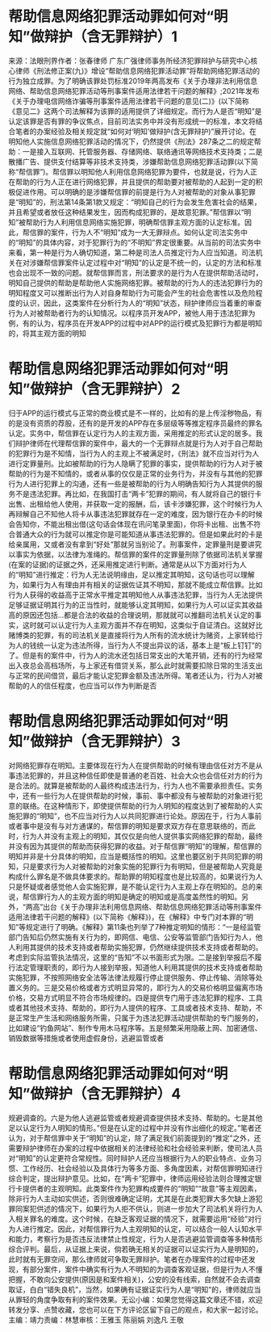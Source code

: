 # 帮助信息网络犯罪活动罪如何对“明知”做辩护（含无罪辩护）1

来源：法眼刑界作者：张春律师 广东广强律师事务所经济犯罪辩护与研究中心核心律师《刑法修正案(九)》增设“帮助信息网络犯罪活动罪”将帮助网络犯罪活动的行为独立成罪。为了明确该罪处罚标准2019年两高发布《关于办理非法利用信息网络、帮助信息网络犯罪活动等刑事案件适用法律若干问题的解释》;2021年发布《关于办理电信网络诈骗等刑事案件适用法律若干问题的意见(二)》(以下简称《意见二》这两个司法解释为该罪的适用提供了详细规定。而行为人是否“明知”是认定该罪是否有罪的争议焦点，目前司法实务中并没有形成统一的标准，本文将结合笔者的办案经验及相关规定就“如何对‘明知’做辩护(含无罪辩护)”展开讨论。在明知他人实施信息网络犯罪活动的情况下，仍然提供《刑法》287条之二的规定帮助：一是接入互联网、托管服务器、存储网络、联络通讯等网络技术支持类；二是散播广告、提供支付结算等非技术支持类，涉嫌帮助信息网络犯罪活动罪(以下简称“帮信罪”)。帮信罪以明知他人利用信息网络犯罪为要件，也就是说，行为人正在帮助的行为人正在进行网络犯罪，并且提供的帮助要对被帮助的人起到一定的积极促进作用。可以明确的是涉嫌帮信罪的前提是行为人对被帮助的对象从事犯罪是“明知”的，刑法第14条第1款又规定：“明知自己的行为会发生危害社会的结果，并且希望或者放任这种结果发生，因而构成犯罪的，是故意犯罪。”帮信罪以“明知”被帮助行为人利用信息网络实施犯罪，明确帮信罪主观方面的认定标准。因此，帮信罪的案件，行为人不“明知”成为一大无罪辩点。如何认定司法实务中的“明知”的具体内容，对于犯罪行为的“不明知”界定很重要。从当前的司法实务中来看，第一种是行为人确切知道，第二种是司法人员推定行为人应当知道。司法机关在对涉嫌帮信罪案件认定过程中对“明知”的认定是不统一的，认定的方法和标准也会出现不一致的问题。就帮信罪而言，刑法要求的是行为人在提供帮助活动时，明知自己提供的帮助是帮助他人实施网络犯罪。被帮助的行为人的违法犯罪行为的明知程度又可以推断出行为人对自身帮助行为可能会产生的社会危害性以及危险程度的认识，因此，这类案件在分析行为人的“明知”状态，辩护律师应当着重的审查行为人对被帮助者行为的认知情况。以程序员开发APP，被他人用于违法犯罪为例，有的认为，程序员在开发APP的过程中对APP的运行模式及犯罪行为都是明知的，将其主观方面的明知

# 帮助信息网络犯罪活动罪如何对“明知”做辩护（含无罪辩护）2

归于APP的运行模式与正常的商业模式是不一样的，比如有的是上传淫秽物品，有的是没有资质的荐股，还有的是开发的APP存在多层级等等推定程序员最终的罪名认定。实务中，帮信罪在认定行为人的主观方面，采用推定的形式认定的居多。我们辩护律师在代理帮信罪的案件中，最大的一个无罪辩点就是行为人对于自己帮助的犯罪行为是不知情，当行为人的主观上不被满足时，《刑法》就不应当对行为人进行定罪量刑。比如被帮助的行为人隐瞒了犯罪的事实，提供帮助的行为人对于被帮助的行为是不知情的，或者从事的仅仅是正常的业务行为，并没有与其他的犯罪行为人进行犯罪上的沟通，还有一些是被帮助的行为人明确告知行为人其提供的服务不是违法犯罪。再比如，在我国打击“两卡”犯罪的期间，有人就将自己的银行卡出售、出租给他人使用，并获取一定的报酬，后，该卡涉嫌犯罪，这个时候行为人再辩解自己不知他人将卡从事违法犯罪就存在一定的难度，因为银行在办卡的时候会告知你，不能出租出借(这句话会体现在讯问笔录里面)，你将卡出租、出售不符合普通大众的行为就可以推定你是可能知道从事违法犯罪的。但是如果此时的卡是给亲属用，又或者没有拿到“好处”那就另当别论了。刑事案件，定罪量刑是要讲究以事实为依据，以法律为准绳的。帮信罪的案件的定罪量刑除了依据司法机关掌握(在案的证据)的证据之外，还采用推定进行判断。通常是从以下方面对行为人的“明知”进行推定：行为人无法说明缘由，足以推定其明知，这句话也可以理解为，如果行为人有理由并有相关的证据佐证其不明知，那就不能成立帮信罪。比如行为人获得的收益高于正常水平推定其明知他人从事违法犯罪，当行为人无法提供足够证据证明其行为的正当性时，就能够认定其明知，如果行为人可以证实其收益高的原因还包括...都是合法的收益的合理说明，那就就可以推翻司法机关认定的事实，这时就可以认定行为人主观方面并不存在明知，这类似于自证清白。这就好比赌博类的犯罪，有的司法机关是直接将行为人所有的流水统计为赌资，上家转给行为人的钱统一认定为违法所得，当行为人不提出异议的话，基本上是“板上钉钉”的了。但是有的案件中，行为人的流水还包括日常支出的大笔开销，还有的行为经常出入夜总会高档场所，与上家还有借贷关系，那么此时就需要扣除日常的生活支出与正常的民间借贷，最后才能认定犯罪金额及违法所得。笔者还认为，行为人对被帮助的人的信任程度，也应当可以作为判断是否

# 帮助信息网络犯罪活动罪如何对“明知”做辩护（含无罪辩护）3

对网络犯罪存在明知。主要体现在行为人在提供帮助的时候有理由信任对方不是从事违法犯罪的，并且这种信任即使是普通的老百姓、社会大众也会信任对方的行为是合法的。就算是被帮助的人最终构成违法行为，行为人也不需要承担责任。实务中，还有一些行为人在提供帮助的时候，事前、事中都没有与被帮助的对象进行犯意的联络。在这种情形下，即使提供帮助的行为人明知的程度达到了被帮助的人实施犯罪的“明知”，也不应当对行为人以共同犯罪进行论处。原因在于，行为人事前或者事中是没有与对方通谋的，帮信罪的明知是要求双方存在意思联络的，而此时，行为人并没有主观上的明知，其仅仅是向他人提供事实网络犯罪的帮助，最终并没有因为其提供的帮助而获得犯罪的收益。对于帮信罪“明知”的理解，帮信罪的明知并非是十分具体的明知，应当是概括性的明知。这里也要区别于共同犯罪的明知，只是要求行为人对被帮助的对象实施的犯罪行为有明知，但是被帮助人究竟是构成什么罪名是不做具体要求的。帮助罪的明知程度也是比较高的，如果说行为人只是怀疑或者感觉他人会实施犯罪，是不能认定行为人主观上存在明知的。总的来说，帮信罪行为人的主观方面的明知是确定的明知或是高度盖然性的明知。另外，“两高”出台《关于办理非法利用信息网络、帮助信息网络犯罪活动等刑事案件适用法律若干问题的解释》(以下简称《解释》)，在《解释》中专门对本罪的“明知”等规定进行了明确。《解释》第11条也列举了7种推定明知的情形：“一是经监管部门告知后仍然实施有关行为的，即网信、电信、公安等监管部门告知行为人，他人利用其提供的技术支持或者帮助实施犯罪，仍然继续提供技术支持或者帮助的。考虑到实际监管执法情况，这里的“告知”不以书面形式为限。二是接到举报后不履行法定管理职责的，即行为人接到举报，知道他人利用其提供的技术支持或者帮助实施犯罪，不按照网络安全法等法律法规履行停止提供服务、停止传输、消除等处置义务的。三是交易价格或者方式明显异常的，即行为人的交易价格明显偏离市场价格，交易方式明显不符合市场规律的。四是提供专门用于违法犯罪的程序、工具或者其他技术支持、帮助的，即行为人提供的程序、工具或者技术支持、帮助，不是正常生产生活和网络服务所需，只属于为违法犯罪活动提供帮助的专门服务的，比如建设“钓鱼网站”、制作专用木马程序等。五是频繁采用隐蔽上网、加密通信、销毁数据等措施或者使用虚假身份，逃避监管或者

# 帮助信息网络犯罪活动罪如何对“明知”做辩护（含无罪辩护）4

规避调查的。六是为他人逃避监管或者规避调查提供技术支持、帮助的。七是其他足以认定行为人明知的情形。”但是在认定的过程中并没有作出细化的规定。”笔者还认为，对于帮信罪中关于“明知”的认定，除了满足我们前面提到的“推定”之外，还需要辩护律师在办案的过程中依据相关的法律经验和社会经验来判断，使司法人员对“明知”的认定更符合常规性。同时辩护人还应当根据行为人的职业特点、业务习惯、工作经历、社会经验以及具体行为等多方面、多角度因素，对帮信罪明知进行综合判定，提出辩护意见。比如，在“两卡”犯罪中，律师运用经验法则合理推定银行卡提供者的主观明知。此类案件作为犯罪构成要件的“明知”“故意”等主观因素，除非行为人主动如实供述，否则很难确定证明，尤其是在此类犯罪大多欠缺上游犯罪同案犯供述的情况下，如果行为人拒不供认，则进一步加大了司法机关将行为人入相关罪名的难度。这个时候，在缺乏客观证据的情况下，就需要运用“经验”对行为人进行推定。因此，对帮信罪行为人主观明知的认定，可以结合一般人认知水平和能力，考察行为是否违反法律禁止性规定，行为人是否逃避监管调查等多种情形综合评判。最后，从证据上来说，倘若确无相关的证据可以证实行为人是明知的，此时就有无罪空间，那么律师就可争取无罪辩护。笔者在办理案件的过程中还发现，有部分案件，案件中确实有行为人不明知的为调查客观证据，但是行为人不懂把握，不敢向公安提供(原因是和案件相关)，公安的没有线索，自然就不会去调查取证，白白“错失良机”，当然，如果确有证据证实行为人是“明知”的，律师就应当从罪轻的角度争取有利的案件效果。无讼小编：如果您觉得这篇文章还不错，欢迎转发分享、点赞收藏，您也可以在下方评论区留下自己的观点，和大家一起讨论。主编：靖力责编：林慧审核：王雅玉 陈丽娟 刘逸凡 王敬

